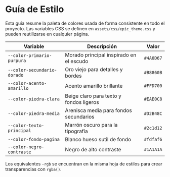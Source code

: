 # Guía de Estilo

Esta guía resume la paleta de colores usada de forma consistente en todo el proyecto. Las variables CSS se definen en `assets/css/epic_theme.css` y pueden reutilizarse en cualquier página.

| Variable | Descripción | Valor |
|----------|-------------|-------|
| `--color-primario-purpura` | Morado principal inspirado en el escudo | `#4A0D67` |
| `--color-secundario-dorado` | Oro viejo para detalles y bordes | `#B8860B` |
| `--color-acento-amarillo` | Acento amarillo brillante | `#FFD700` |
| `--color-piedra-clara` | Beige claro para texto y fondos ligeros | `#EAE0C8` |
| `--color-piedra-media` | Arenisca media para fondos secundarios | `#D2B48C` |
| `--color-texto-principal` | Marrón oscuro para la tipografía | `#2c1d12` |
| `--color-fondo-pagina` | Blanco hueso sutil de fondo | `#fdfaf6` |
| `--color-negro-contraste` | Negro de alto contraste | `#1A1A1A` |

Los equivalentes `-rgb` se encuentran en la misma hoja de estilos para crear transparencias con `rgba()`.
